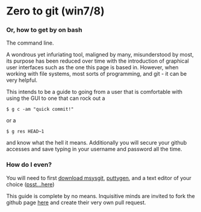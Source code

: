 # Zero to git (win7/8)

### Or, how to get by on bash

The command line.

A wondrous yet infuriating tool, maligned by many, misunderstood by most, its purpose has been reduced over time with the introduction of graphical user interfaces such as the one this page is based in. However, when working with file systems, most sorts of programming, and git - it can be very helpful. 

This intends to be a guide to going from a user that is comfortable with using the GUI to one that can rock out a

```
$ g c -am "quick commit!"
```
or a

```
$ g res HEAD~1
```

and know what the hell it means. Additionally you will secure your github accesses and save typing in your username and password all the time.

### How do I even?

You will need to first [download msysgit](), [puttygen](), and a text editor of your choice ([psst...here]())

This guide is complete by no means. Inquisitive minds are invited to fork the github page [here](https://github.com/DataScienceSpecialization/DataScienceSpecialization.github.io) and create their very own pull request.

